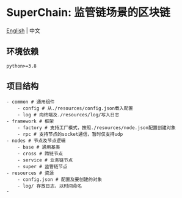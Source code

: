 # SuperChain: 监管链场景的区块链
[English](README_en.md) | 中文
## 环境依赖
```
python>=3.8
```
## 项目结构
```
- common # 通用组件
    - config # 从./resources/config.json载入配置
    - log # 向终端及./resources/log/写入日志
- framework # 框架
    - factory # 支持工厂模式，按照./resources/node.json配置创建对象
    - rpc # 支持节点的socket通信，暂时仅支持udp
- nodes # 节点及节点逻辑
    - base # 通用基类
    - cross # 跨链节点
    - service # 业务链节点
    - super # 监管链节点
- resources # 资源
    - config.json # 配置及要创建的对象
    - log/ 存放日志，以时间命名
- 
```